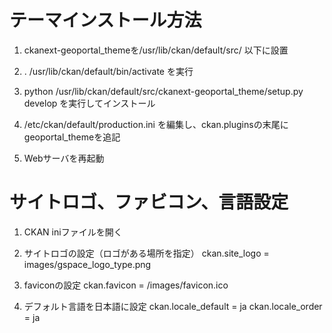 ﻿# テーマインストール方法


1. ckanext-geoportal_themeを/usr/lib/ckan/default/src/ 以下に設置


2. . /usr/lib/ckan/default/bin/activate を実行


3. python /usr/lib/ckan/default/src/ckanext-geoportal_theme/setup.py develop を実行してインストール


4. /etc/ckan/default/production.ini を編集し、ckan.pluginsの末尾にgeoportal_themeを追記


5. Webサーバを再起動






# サイトロゴ、ファビコン、言語設定
1. CKAN iniファイルを開く


2. サイトロゴの設定（ロゴがある場所を指定）
         ckan.site_logo = images/gspace_logo_type.png


3. faviconの設定
         ckan.favicon = /images/favicon.ico


4. デフォルト言語を日本語に設定
         ckan.locale_default = ja
         ckan.locale_order = ja
